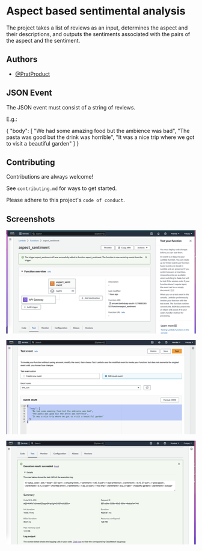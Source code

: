 
# Aspect based sentimental analysis

The project takes a list of reviews as an input, determines the aspect and their descriptions, and outputs the sentiments associated with the pairs of the aspect and the sentiment.



## Authors

- [@PratProduct](https://www.github.com/PratProduct)


## JSON Event
The JSON event must consist of a string of reviews.

E.g.:

{
  "body": [
    "We had some amazing food but the ambience was bad",
    "The pasta was good but the drink was horrible",
    "It was a nice trip where we got to visit a beautiful garden"
  ]
}
## Contributing

Contributions are always welcome!

See `contributing.md` for ways to get started.

Please adhere to this project's `code of conduct`.


## Screenshots

![alt text](https://github.com/PratProduct/ProjectsAppDataScience/blob/main/Screenshot%202023-03-03%20at%203.49.39%20PM.png?raw=true)


![alt text](https://github.com/PratProduct/ProductionisingMLOnCloud/blob/main/Assignment1/Screenshot%202023-03-03%20at%204.02.31%20PM.png?raw=True)

![alt text](https://github.com/PratProduct/ProductionisingMLOnCloud/blob/main/Assignment1/Screenshot%202023-03-03%20at%204.02.46%20PM.png?raw=True)